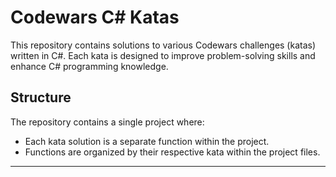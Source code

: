 # Codewars C# Katas

This repository contains solutions to various Codewars challenges (katas) written in C#. Each kata is designed to improve problem-solving skills and enhance C# programming knowledge.

## Structure

The repository contains a single project where:

* Each kata solution is a separate function within the project.
* Functions are organized by their respective kata within the project files.

***
